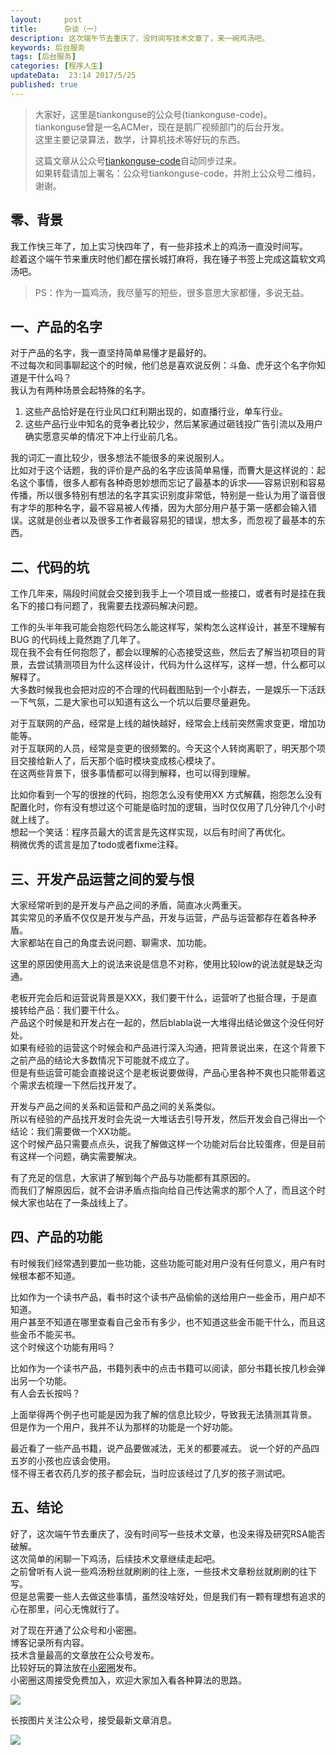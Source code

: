 ```yaml
---  
layout:     post  
title:      杂谈（一）
description: 这次端午节去重庆了，没时间写技术文章了，来一碗鸡汤吧。  
keywords: 后台服务  
tags: [后台服务]  
categories: [程序人生]  
updateData:  23:14 2017/5/25
published: true  
---  
```

  
  
>   
> 大家好，这里是tiankonguse的公众号(tiankonguse-code)。    
> tiankonguse曾是一名ACMer，现在是鹅厂视频部门的后台开发。    
> 这里主要记录算法，数学，计算机技术等好玩的东西。   
>      
> 这篇文章从公众号[tiankonguse-code](http://mp.weixin.qq.com/s/kjuZuB6l80e49rP_cJEr_g)自动同步过来。    
> 如果转载请加上署名：公众号tiankonguse-code，并附上公众号二维码，谢谢。    
>    
  
  
## 零、背景

我工作快三年了，加上实习快四年了，有一些非技术上的鸡汤一直没时间写。  
趁着这个端午节来重庆时他们都在摆长城打麻将，我在锤子书签上完成这篇软文鸡汤吧。  

> PS：作为一篇鸡汤，我尽量写的短些，很多意思大家都懂，多说无益。  


## 一、产品的名字  

对于产品的名字，我一直坚持简单易懂才是最好的。  
不过每次和同事聊起这个的时候，他们总是喜欢说反例：斗鱼、虎牙这个名字你知道是干什么吗？  
我认为有两种场景会起特殊的名字。  

1. 这些产品恰好是在行业风口红利期出现的，如直播行业，单车行业。  
2. 这些产品行业中知名的竞争者比较少，然后某家通过砸钱投广告引流以及用户确实愿意买单的情况下冲上行业前几名。  

我的词汇一直比较少，很多想法不能很多的来说服别人。  
比如对于这个话题，我的评价是产品的名字应该简单易懂，而曹大是这样说的：起名这个事情，很多人都有各种奇思妙想而忘记了最基本的诉求——容易识别和容易传播，所以很多特别有想法的名字其实识别度非常低，特别是一些认为用了谐音很有才华的那种名字，最不容易被人传播，因为大部分用户基于第一感都会输入错误。这就是创业者以及很多工作者最容易犯的错误，想太多，而忽视了最基本的东西。   


##  二、代码的坑  

工作几年来，隔段时间就会交接到我手上一个项目或一些接口，或者有时是挂在我名下的接口有问题了，我需要去找源码解决问题。  

工作的头半年我可能会抱怨代码怎么能这样写，架构怎么这样设计，甚至不理解有BUG 的代码线上竟然跑了几年了。  
现在我不会有任何抱怨了，都会以理解的心态接受这些，然后去了解当初项目的背景，去尝试猜测项目为什么这样设计，代码为什么这样写，这样一想，什么都可以解释了。  
大多数时候我也会把对应的不合理的代码截图贴到一个小群去，一是娱乐一下活跃一下气氛，二是大家也可以知道有这么一个坑以后要尽量避免。  


对于互联网的产品，经常是上线的越快越好，经常会上线前突然需求变更，增加功能等。  
对于互联网的人员，经常是变更的很频繁的。今天这个人转岗离职了，明天那个项目交接给新人了，后天那个临时模块变成核心模块了。  
在这两些背景下，很多事情都可以得到解释，也可以得到理解。  


比如你看到一个写的很挫的代码，抱怨怎么没有使用XX 方式解藕，抱怨怎么没有配置化时，你有没有想过这个可能是临时加的逻辑，当时仅仅用了几分钟几个小时就上线了。  
想起一个笑话：程序员最大的谎言是先这样实现，以后有时间了再优化。  
稍微优秀的谎言是加了todo或者fixme注释。  


## 三、开发产品运营之间的爱与恨

大家经常听到的是开发与产品之间的矛盾，简直冰火两重天。    
其实常见的矛盾不仅仅是开发与产品，开发与运营，产品与运营都存在着各种矛盾。    
大家都站在自己的角度去说问题、聊需求、加功能。   


这里的原因使用高大上的说法来说是信息不对称，使用比较low的说法就是缺乏沟通。   


老板开完会后和运营说背景是XXX，我们要干什么，运营听了也挺合理，于是直接转给产品：我们要干什么。  
产品这个时候是和开发占在一起的，然后blabla说一大堆得出结论做这个没任何好处。  
如果有经验的运营这个时候会和产品进行深入沟通，把背景说出来，在这个背景下之前产品的结论大多数情况下可能就不成立了。  
但是有些运营可能会直接说这个是老板说要做得，产品心里各种不爽也只能带着这个需求去梳理一下然后找开发了。  


开发与产品之间的关系和运营和产品之间的关系类似。   
所以有经验的产品找开发时会先说一大堆话去引导开发，然后开发会自己得出一个结论：我们需要做一个XX功能。   
这个时候产品只需要点点头，说我了解做这样一个功能对后台比较蛋疼，但是目前有这样一个问题，确实需要解决。   


有了充足的信息，大家讲了解到每个产品与功能都有其原因的。   
而我们了解原因后，就不会讲矛盾点指向给自己传达需求的那个人了，而且这个时候大家也站在了一条战线上了。   



## 四、产品的功能


有时候我们经常遇到要加一些功能，这些功能可能对用户没有任何意义，用户有时候根本都不知道。  

比如作为一个读书产品，看书时这个读书产品偷偷的送给用户一些金币，用户却不知道。    
用户甚至不知道在哪里查看自己金币有多少，也不知道这些金币能干什么，而且这些金币不能买书。  
这个时候这个功能有用吗？  


比如作为一个读书产品，书籍列表中的点击书籍可以阅读，部分书籍长按几秒会弹出另一个功能。  
有人会去长按吗？  


上面举得两个例子也可能是因为我了解的信息比较少，导致我无法猜测其背景。  
但是作为一个用户，我并不认为那样的功能是一个好功能。  


最近看了一些产品书籍，说产品要做减法，无关的都要减去。 说一个好的产品四五岁的小孩也应该会使用。  
怪不得王者农药几岁的孩子都会玩，当时应该经过了几岁的孩子测试吧。  

  
## 五、结论


好了，这次端午节去重庆了，没有时间写一些技术文章，也没来得及研究RSA能否破解。  
这次简单的闲聊一下鸡汤，后续技术文章继续走起吧。  
之前曾听有人说一些鸡汤粉丝就刷刷的往上涨，一些技术文章粉丝就刷刷的往下写。  
但是总需要一些人去做这些事情，虽然没啥好处，但是我们有一颗有理想有追求的心在那里，问心无愧就行了。  



对了现在开通了公众号和小密圈。  
博客记录所有内容。  
技术含量最高的文章放在公众号发布。  
比较好玩的算法放在[小密圈](https://wx.xiaomiquan.com/mweb/views/joingroup/join_group.html?group_id=281548515451&secret=r0krqw9fw0at24vxjxo1uo4k0h4lfe47&extra=d67ce0c25ec91252b3af846a10154c9e9d4cb50c763fee178acd68cd2c2e09ee)发布。  
小密圈这周接受免费加入，欢迎大家加入看各种算法的思路。  

![](/images/suanfa_xiaomiquan.jpg)  
  
  
长按图片关注公众号，接受最新文章消息。   
  
![](/images/weixin-50cm.jpg)  
  
  
  